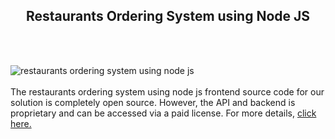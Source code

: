 <h2 style="text-align:center">Restaurants Ordering System using Node JS</h2><br/><br/>

![restaurants ordering system using node js](https://admin.ninjascode.com/wp-content/uploads/2025/repoImages/Hector/23.webp) <br/><br/>The restaurants ordering system using node js frontend source code for our solution is completely open source. However, the API and backend is proprietary and can be accessed via a paid license. For more details, <a href="https://enatega.com/?utm_source=github&utm_medium=repo&utm_campaign=hector-restaurants-ordering-system-using-node-js" target="_blank">click here.</a>
